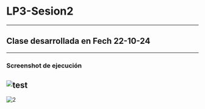 # LP3-Sesion2
---------------------------------------------------
## Clase desarrollada en Fech 22-10-24
---------------------------------------------------
### Screenshot de ejecución
![test](https://github.com/user-attachments/assets/b46a02de-ba93-49cb-8a9d-ba8813603337)
---------------------------------------------------
![2](https://github.com/user-attachments/assets/30e796b3-b646-451e-a998-c0b1cfe0a41c)
